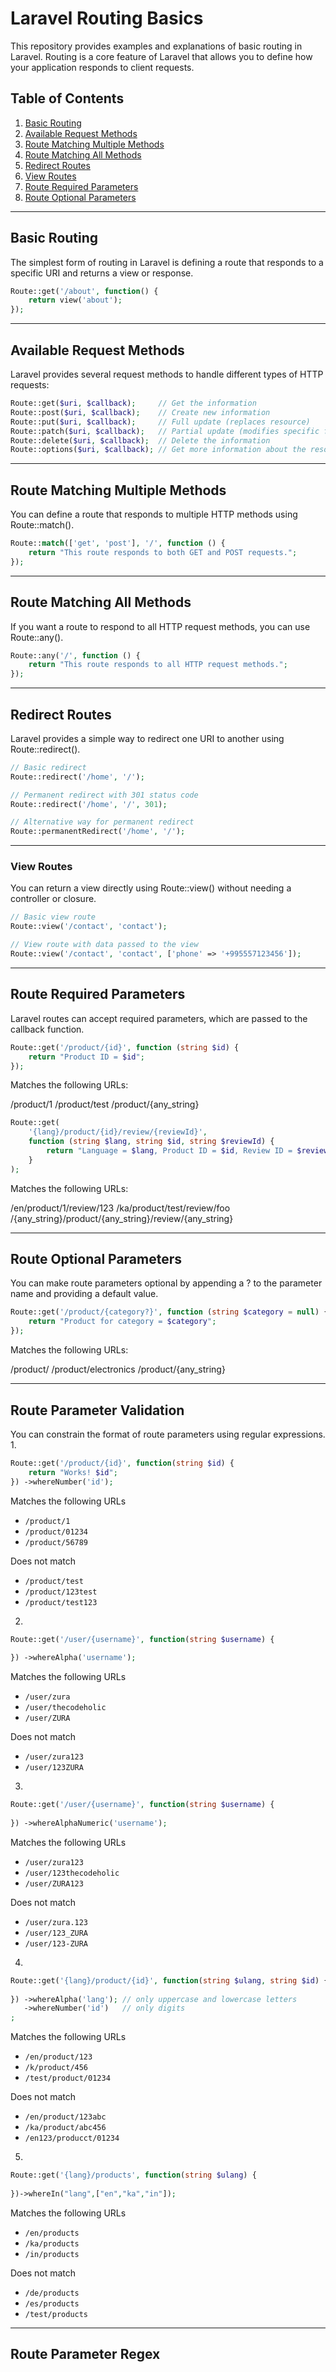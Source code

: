 # Laravel Routing Basics

This repository provides examples and explanations of basic routing in Laravel. Routing is a core feature of Laravel that allows you to define how your application responds to client requests.

## Table of Contents
1. [Basic Routing](#basic-routing)
2. [Available Request Methods](#available-request-methods)
3. [Route Matching Multiple Methods](#route-matching-multiple-methods)
4. [Route Matching All Methods](#route-matching-all-methods)
5. [Redirect Routes](#redirect-routes)
6. [View Routes](#view-routes)
7. [Route Required Parameters](#route-required-parameters)
8. [Route Optional Parameters](#route-optional-parameters)

---

## Basic Routing

The simplest form of routing in Laravel is defining a route that responds to a specific URI and returns a view or response.

```php
Route::get('/about', function() {
    return view('about');
});
```
---

## Available Request Methods

Laravel provides several request methods to handle different types of HTTP requests:

```php
Route::get($uri, $callback);     // Get the information
Route::post($uri, $callback);    // Create new information
Route::put($uri, $callback);     // Full update (replaces resource)
Route::patch($uri, $callback);   // Partial update (modifies specific fields)
Route::delete($uri, $callback);  // Delete the information
Route::options($uri, $callback); // Get more information about the resource
```
---

## Route Matching Multiple Methods

You can define a route that responds to multiple HTTP methods using Route::match().

```php
Route::match(['get', 'post'], '/', function () {
    return "This route responds to both GET and POST requests.";
});
```

---

## Route Matching All Methods

If you want a route to respond to all HTTP request methods, you can use Route::any().

```php
Route::any('/', function () {
    return "This route responds to all HTTP request methods.";
});
```

---

## Redirect Routes

Laravel provides a simple way to redirect one URI to another using Route::redirect().

```php
// Basic redirect
Route::redirect('/home', '/');

// Permanent redirect with 301 status code
Route::redirect('/home', '/', 301);

// Alternative way for permanent redirect
Route::permanentRedirect('/home', '/');
```

---

### View Routes

You can return a view directly using Route::view() without needing a controller or closure.

```php
// Basic view route
Route::view('/contact', 'contact');

// View route with data passed to the view
Route::view('/contact', 'contact', ['phone' => '+995557123456']);
```

---

## Route Required Parameters

Laravel routes can accept required parameters, which are passed to the callback function.

```php
Route::get('/product/{id}', function (string $id) {
    return "Product ID = $id";
});
```

Matches the following URLs:

/product/1
/product/test
/product/{any_string}

```php
Route::get(
    '{lang}/product/{id}/review/{reviewId}', 
    function (string $lang, string $id, string $reviewId) {
        return "Language = $lang, Product ID = $id, Review ID = $reviewId";
    }
);
```

Matches the following URLs:

/en/product/1/review/123
/ka/product/test/review/foo
/{any_string}/product/{any_string}/review/{any_string}

---

## Route Optional Parameters

You can make route parameters optional by appending a ? to the parameter name and providing a default value.

```php
Route::get('/product/{category?}', function (string $category = null) {
    return "Product for category = $category";
});
```

Matches the following URLs:

/product/
/product/electronics
/product/{any_string}

---

## Route Parameter Validation

You can constrain the format of route parameters using regular expressions.
1. 

```php
Route::get('/product/{id}', function(string $id) {
    return "Works! $id";
}) ->whereNumber('id');
```
Matches the following URLs

- `/product/1`
- `/product/01234`
- `/product/56789`

Does not match

- `/product/test`
- `/product/123test`
- `/product/test123`

2.

```php
Route::get('/user/{username}', function(string $username) {
    
}) ->whereAlpha('username');
```

Matches the following URLs

- `/user/zura`
- `/user/thecodeholic`
- `/user/ZURA`

Does not match

- `/user/zura123`
- `/user/123ZURA`

3.

```php
Route::get('/user/{username}', function(string $username) {
    
}) ->whereAlphaNumeric('username');
```

Matches the following URLs

- `/user/zura123`
- `/user/123thecodeholic`
- `/user/ZURA123`

Does not match

- `/user/zura.123`
- `/user/123_ZURA`
- `/user/123-ZURA`

4.

```php
Route::get('{lang}/product/{id}', function(string $ulang, string $id) {
    
}) ->whereAlpha('lang'); // only uppercase and lowercase letters
   ->whereNumber('id')   // only digits
;
```

Matches the following URLs

- `/en/product/123`
- `/k/product/456`
- `/test/product/01234`

Does not match

- `/en/product/123abc`
- `/ka/product/abc456`
- `/en123/producct/01234`

5. 

```php
Route::get('{lang}/products', function(string $ulang) {
    
})->whereIn("lang",["en","ka","in"]);
```

Matches the following URLs

- `/en/products`
- `/ka/products`
- `/in/products`

Does not match

- `/de/products`
- `/es/products`
- `/test/products`

---

## Route Parameter Regex










